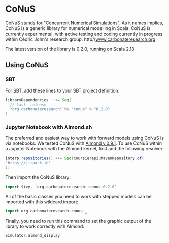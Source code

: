 # CoNuS
CoNuS stands for "Concurrent Numerical Simulations". As it names implies, CoNuS is a generic library for numerical modelling in Scala. CoNuS is currently experimental, with active testing and coding currently in progress within Cédric John's research group: http//www.carbonateresearch.org 

The latest version of the library is 0.2.0, running on Scala 2.13

## Using CoNuS

### SBT

For SBT, add these lines to your SBT project definition:

```scala
libraryDependencies  ++= Seq(
  // Last  release
  "org.carbonateresearch" %% "conus" % "0.2.0"
)
```

### Jupyter Notebook with Almond.sh

The preferred and easiest way to work with forward models using CoNuS is via notebooks. We tested CoNuS with <a href="https://almond.sh/versions">Almond v.0.9.1</a>. To use CoNuS within a Jupyter Notebook with the Almond kernel, first add the following resolver:

```scala
interp.repositories() ++= Seq(coursierapi.MavenRepository.of(
"https://jitpack.io"
))
```
Then import the CoNuS library:

```scala
import $ivy. `org.carbonateresearch::conus:0.2.0`
```
All of the basic classes you need to work with stepped models can be imported with this wildcard import:

```scala
import org.carbonateresearch.conus._
```
Finally, you need to run this command to set the graphic output of the library to work correctly with Almond:
```scala
Simulator.almond_display
```
